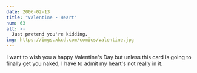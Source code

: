 ```yaml
---
date: 2006-02-13
title: "Valentine - Heart"
num: 63
alt: >-
  Just pretend you're kidding.
img: https://imgs.xkcd.com/comics/valentine.jpg
---
```

I want to wish you a happy Valentine's Day but unless this card is going to finally get you naked, I have to admit my heart's not really in it.


